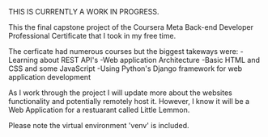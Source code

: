 THIS IS CURRENTLY A WORK IN PROGRESS.

This the final capstone project of the Coursera Meta Back-end Developer Professional Certificate that I took in my free time.

The cerficate had numerous courses but the biggest takeways were:
    -Learning about REST API's
    -Web application Architecture 
    -Basic HTML and CSS and some JavaScript
    -Using Python's Django framework for web application development

As I work through the project I will update more about the websites functionality and potentially remotely host it.
However, I know it will be a Web Application for a restuarant called Little Lemmon.


Please note the virtual environment 'venv' is included.
